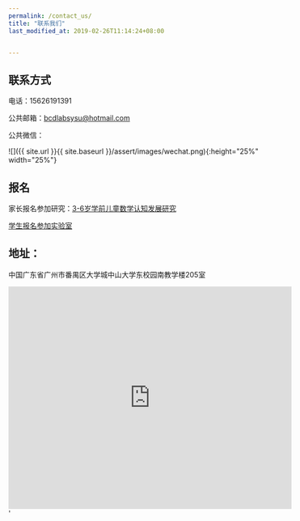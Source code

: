 ```yaml
---
permalink: /contact_us/
title: "联系我们"
last_modified_at: 2019-02-26T11:14:24+08:00


---
```


## 联系方式

电话：15626191391

公共邮箱：bcdlabsysu@hotmail.com

公共微信：

![]({{ site.url }}{{ site.baseurl }}/assert/images/wechat.png){:height="25%" width="25%"}

## 报名

家长报名参加研究：[3-6岁学前儿童数学认知发展研究](http://www.wjx.top/m/32406220.aspx)

[学生报名参加实验室](http://www.wjx.top/m/31474167.aspx)

## 地址：

中国广东省广州市番禺区大学城中山大学东校园南教学楼205室

<iframe width='560' height='440' frameborder='0' scrolling='no' marginheight='0' marginwidth='0' src='http://f.amap.com/2Tm8u_0036Lcb'></iframe>'
